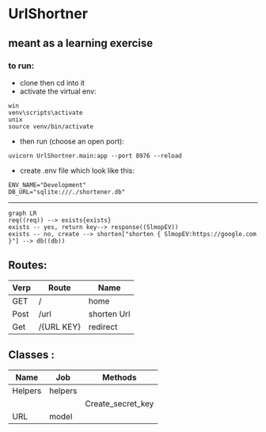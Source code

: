 # UrlShortner

##  meant as a learning exercise


### to run:
- clone then cd into it
- activate the virtual env:
```
win
venv\scripts\activate
unix
source venv/bin/activate
```
- then run (choose an open port): 
```
uvicorn UrlShortner.main:app --port 8976 --reload
```
- create .env file which look like this:
```
ENV_NAME="Development"
DB_URL="sqlite:///./shortener.db"
```
--- 

```mermaid
graph LR
req((req)) --> exists{exists}
exists -- yes, return key--> response((SlmopEV))
exists -- no, create --> shorten["shorten { SlmopEV:https://google.com }"] --> db((db))  
```

## Routes:

|Verp|Route|Name|
|---|---|---|
|GET|/|home|
|Post|/url|shorten Url|
|Get|/{URL KEY}| redirect|


## Classes : 

|Name|Job|Methods|
|---|---|---|
|Helpers| helpers| |
|||Create_secret_key|
|URL|model||
